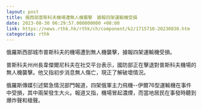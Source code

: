 ```yaml
---
layout: post
title: 俄西部普斯科夫機場遭無人機襲擊　據報四架運輸機受損
date: 2023-08-30 06:29:57.000000000 +08:00
link: https://news.rthk.hk/rthk/ch/component/k2/1715710-20230830.htm
categories: rthk
---
```


俄羅斯西部城市普斯科夫的機場遭到無人機襲擊，據報四架運輸機受損。

普斯科夫州州長韋傑爾尼科夫在社交平台表示，國防部正在擊退對普斯科夫機場的無人機襲擊。他又指初步消息無人傷亡，現正了解破壞情況。

俄羅斯傳媒引述緊急情況部門報道，四架俄軍主力飛機--伊爾76型運輸機在事件中受損，其中兩架發生大火。報道又指，機場冒起濃煙，而當地居民在事發時聽到爆炸聲和槍聲。
